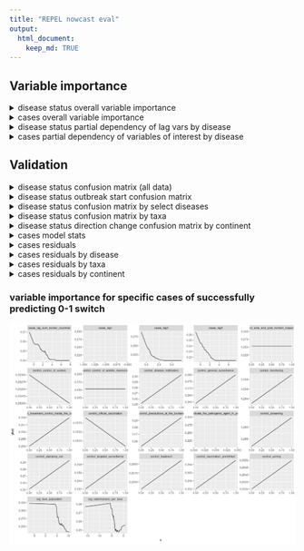 ```yaml
---
title: "REPEL nowcast eval"
output: 
  html_document:
    keep_md: TRUE
---
```




## Variable importance
<details>
<summary>disease status overall variable importance</summary>

```
## [15:57:04] WARNING: /root/xgboost/src/learner.cc:1026: 
##   If you are loading a serialized model (like pickle in Python, RDS in R) generated by
##   older XGBoost, please export the model by calling `Booster.save_model` from that version
##   first, then load it back in current version. See:
## 
##     https://xgboost.readthedocs.io/en/latest/tutorials/saving_model.html
## 
##   for more details about differences between saving model and serializing.
## 
## [15:57:04] WARNING: /root/xgboost/src/learner.cc:735: Found JSON model saved before XGBoost 1.6, please save the model using current version again. The support for old JSON model will be discontinued in XGBoost 2.3.
```

![](nowcast_model_eval_files/figure-html/ds-var-importance-1.png)<!-- -->
</details>

<details>
<summary>cases overall variable importance</summary>

```
## [15:57:04] WARNING: /root/xgboost/src/learner.cc:1026: 
##   If you are loading a serialized model (like pickle in Python, RDS in R) generated by
##   older XGBoost, please export the model by calling `Booster.save_model` from that version
##   first, then load it back in current version. See:
## 
##     https://xgboost.readthedocs.io/en/latest/tutorials/saving_model.html
## 
##   for more details about differences between saving model and serializing.
## 
## [15:57:04] WARNING: /root/xgboost/src/learner.cc:735: Found JSON model saved before XGBoost 1.6, please save the model using current version again. The support for old JSON model will be discontinued in XGBoost 2.3.
```

![](nowcast_model_eval_files/figure-html/cs-var-importance-1.png)<!-- -->
</details>

<details>
<summary>disease status partial dependency of lag vars by disease</summary>
![](nowcast_model_eval_files/figure-html/ds-lag-pd-by-disease-1.png)<!-- -->
</details>

<details>
<summary>cases partial dependency of variables of interest by disease</summary>
![](nowcast_model_eval_files/figure-html/cs-lag-pd-by-disease-1.png)<!-- -->
</details>


## Validation








<details>
<summary>disease status confusion matrix (all data)</summary>
<table class="table" style="margin-left: auto; margin-right: auto;">
 <thead>
  <tr>
   <th style="text-align:left;"> .metric </th>
   <th style="text-align:left;"> desc </th>
   <th style="text-align:left;"> model </th>
   <th style="text-align:right;"> .estimate </th>
  </tr>
 </thead>
<tbody>
  <tr>
   <td style="text-align:left;"> accuracy </td>
   <td style="text-align:left;"> proportion of the data that are predicted correctly </td>
   <td style="text-align:left;"> baseline </td>
   <td style="text-align:right;"> 0.96 </td>
  </tr>
  <tr>
   <td style="text-align:left;"> accuracy </td>
   <td style="text-align:left;"> proportion of the data that are predicted correctly </td>
   <td style="text-align:left;"> xgboost </td>
   <td style="text-align:right;"> 0.97 </td>
  </tr>
  <tr>
   <td style="text-align:left;"> kap </td>
   <td style="text-align:left;"> similar measure to accuracy(), but is normalized by the accuracy that would be expected by chance alone and is very useful when one or more classes have large frequency distributions. </td>
   <td style="text-align:left;"> baseline </td>
   <td style="text-align:right;"> 0.84 </td>
  </tr>
  <tr>
   <td style="text-align:left;"> kap </td>
   <td style="text-align:left;"> similar measure to accuracy(), but is normalized by the accuracy that would be expected by chance alone and is very useful when one or more classes have large frequency distributions. </td>
   <td style="text-align:left;"> xgboost </td>
   <td style="text-align:right;"> 0.86 </td>
  </tr>
</tbody>
</table>
</details>

<details>
<summary>disease status outbreak start confusion matrix</summary>
<table class="table" style="margin-left: auto; margin-right: auto;">
 <thead>
  <tr>
   <th style="text-align:left;"> .metric </th>
   <th style="text-align:left;"> desc </th>
   <th style="text-align:left;"> model </th>
   <th style="text-align:right;"> .estimate </th>
  </tr>
 </thead>
<tbody>
  <tr>
   <td style="text-align:left;"> accuracy </td>
   <td style="text-align:left;"> proportion of the data that are predicted correctly </td>
   <td style="text-align:left;"> baseline </td>
   <td style="text-align:right;"> 0.00 </td>
  </tr>
  <tr>
   <td style="text-align:left;"> accuracy </td>
   <td style="text-align:left;"> proportion of the data that are predicted correctly </td>
   <td style="text-align:left;"> xgboost </td>
   <td style="text-align:right;"> 0.36 </td>
  </tr>
</tbody>
</table>
</details>

<details>
<summary>disease status confusion matrix by select diseases</summary>

```
## [1] "foot_and_mouth_disease"
## [1] "vesicular_stomatitis"
## [1] "swine_vesicular_disease"
## [1] "peste_des_petits_ruminants"
## [1] "ovine_bluetongue_disease"
## [1] "lumpy_skin_disease"
## [1] "rift_valley_fever"
## [1] "african_horse_sickness"
## [1] "african_swine_fever"
## [1] "classical_swine_fever"
## [1] "highly_pathogenic_avian_influenza"
## [1] "newcastle_disease"
## [1] "pleuropneumonia"
## [1] "ovine_pox_disease"
```

<table class="table" style="margin-left: auto; margin-right: auto;">
 <thead>
  <tr>
   <th style="text-align:left;"> Disease </th>
   <th style="text-align:left;"> Baseline Accuracy </th>
   <th style="text-align:left;"> REPEL (Overall/New Outbreaks) </th>
  </tr>
 </thead>
<tbody>
  <tr>
   <td style="text-align:left;"> foot and mouth disease </td>
   <td style="text-align:left;"> 76% </td>
   <td style="text-align:left;"> 98% / 92% </td>
  </tr>
  <tr>
   <td style="text-align:left;"> vesicular stomatitis </td>
   <td style="text-align:left;"> 85% </td>
   <td style="text-align:left;"> 93% / 65% </td>
  </tr>
  <tr>
   <td style="text-align:left;"> pleuropneumonia </td>
   <td style="text-align:left;"> 99% </td>
   <td style="text-align:left;"> 99% / 54% </td>
  </tr>
  <tr>
   <td style="text-align:left;"> ovine bluetongue disease </td>
   <td style="text-align:left;"> 61% </td>
   <td style="text-align:left;"> 81% / 51% </td>
  </tr>
  <tr>
   <td style="text-align:left;"> african swine fever </td>
   <td style="text-align:left;"> 98% </td>
   <td style="text-align:left;"> 97% / 27% </td>
  </tr>
  <tr>
   <td style="text-align:left;"> african horse sickness </td>
   <td style="text-align:left;"> 99% </td>
   <td style="text-align:left;"> 99% / 24% </td>
  </tr>
  <tr>
   <td style="text-align:left;"> classical swine fever </td>
   <td style="text-align:left;"> 97% </td>
   <td style="text-align:left;"> 97% / 22% </td>
  </tr>
  <tr>
   <td style="text-align:left;"> peste des petits ruminants </td>
   <td style="text-align:left;"> 97% </td>
   <td style="text-align:left;"> 97% / 20% </td>
  </tr>
  <tr>
   <td style="text-align:left;"> newcastle disease </td>
   <td style="text-align:left;"> 90% </td>
   <td style="text-align:left;"> 90% / 17% </td>
  </tr>
  <tr>
   <td style="text-align:left;"> ovine pox disease </td>
   <td style="text-align:left;"> 98% </td>
   <td style="text-align:left;"> 97% / 14% </td>
  </tr>
  <tr>
   <td style="text-align:left;"> lumpy skin disease </td>
   <td style="text-align:left;"> 96% </td>
   <td style="text-align:left;"> 95% / 12% </td>
  </tr>
  <tr>
   <td style="text-align:left;"> rift valley fever </td>
   <td style="text-align:left;"> 57% </td>
   <td style="text-align:left;"> 61% / 8% </td>
  </tr>
  <tr>
   <td style="text-align:left;"> highly pathogenic avian influenza </td>
   <td style="text-align:left;"> 94% </td>
   <td style="text-align:left;"> 93% / 7% </td>
  </tr>
  <tr>
   <td style="text-align:left;"> swine vesicular disease </td>
   <td style="text-align:left;"> 100% </td>
   <td style="text-align:left;"> 100% / 0% </td>
  </tr>
</tbody>
</table>
</details>

<details>
<summary>disease status confusion matrix by taxa</summary>
<table class="table" style="margin-left: auto; margin-right: auto;">
 <thead>
  <tr>
   <th style="text-align:left;"> Taxa </th>
   <th style="text-align:left;"> Baseline Accuracy </th>
   <th style="text-align:left;"> REPEL (Overall/New Outbreaks) </th>
  </tr>
 </thead>
<tbody>
  <tr>
   <td style="text-align:left;"> buffaloes </td>
   <td style="text-align:left;"> 67% </td>
   <td style="text-align:left;"> 94% / 82% </td>
  </tr>
  <tr>
   <td style="text-align:left;"> camelidae </td>
   <td style="text-align:left;"> 47% </td>
   <td style="text-align:left;"> 72% / 48% </td>
  </tr>
  <tr>
   <td style="text-align:left;"> swine </td>
   <td style="text-align:left;"> 97% </td>
   <td style="text-align:left;"> 98% / 46% </td>
  </tr>
  <tr>
   <td style="text-align:left;"> sheep/goats </td>
   <td style="text-align:left;"> 97% </td>
   <td style="text-align:left;"> 97% / 43% </td>
  </tr>
  <tr>
   <td style="text-align:left;"> cattle </td>
   <td style="text-align:left;"> 96% </td>
   <td style="text-align:left;"> 96% / 40% </td>
  </tr>
  <tr>
   <td style="text-align:left;"> hares/rabbits </td>
   <td style="text-align:left;"> 59% </td>
   <td style="text-align:left;"> 73% / 36% </td>
  </tr>
  <tr>
   <td style="text-align:left;"> equidae </td>
   <td style="text-align:left;"> 98% </td>
   <td style="text-align:left;"> 98% / 35% </td>
  </tr>
  <tr>
   <td style="text-align:left;"> birds </td>
   <td style="text-align:left;"> 95% </td>
   <td style="text-align:left;"> 95% / 10% </td>
  </tr>
</tbody>
</table>
</details>

<details>
<summary>disease status direction change confusion matrix by continent</summary>
<table class="table" style="margin-left: auto; margin-right: auto;">
 <thead>
  <tr>
   <th style="text-align:left;"> Continent </th>
   <th style="text-align:left;"> Baseline Accuracy </th>
   <th style="text-align:left;"> REPEL (Overall/New Outbreaks) </th>
  </tr>
 </thead>
<tbody>
  <tr>
   <td style="text-align:left;"> Americas </td>
   <td style="text-align:left;"> 97% </td>
   <td style="text-align:left;"> 97% / 46% </td>
  </tr>
  <tr>
   <td style="text-align:left;"> Asia </td>
   <td style="text-align:left;"> 96% </td>
   <td style="text-align:left;"> 97% / 40% </td>
  </tr>
  <tr>
   <td style="text-align:left;"> Africa </td>
   <td style="text-align:left;"> 96% </td>
   <td style="text-align:left;"> 96% / 32% </td>
  </tr>
  <tr>
   <td style="text-align:left;"> Europe </td>
   <td style="text-align:left;"> 96% </td>
   <td style="text-align:left;"> 96% / 30% </td>
  </tr>
  <tr>
   <td style="text-align:left;"> Oceania </td>
   <td style="text-align:left;"> 99% </td>
   <td style="text-align:left;"> 99% / 20% </td>
  </tr>
</tbody>
</table>
</details>

<details>
<summary>cases model stats</summary>

```
## # A tibble: 6 × 4
##   model    .metric .estimator  .estimate
##   <chr>    <chr>   <chr>           <dbl>
## 1 baseline rmse    standard   301789.   
## 2 xgboost  rmse    standard   966307.   
## 3 baseline rsq     standard        0.932
## 4 xgboost  rsq     standard        0.554
## 5 baseline mae     standard     9145.   
## 6 xgboost  mae     standard    31525.
```
</details>

<details>
<summary>cases residuals</summary>
![](nowcast_model_eval_files/figure-html/cd-resid-1.png)<!-- -->
</details>

<details>
<summary>cases residuals by disease</summary>
![](nowcast_model_eval_files/figure-html/cd-resid-disease-1.png)<!-- -->
</details>

<details>
<summary>cases residuals by taxa</summary>
![](nowcast_model_eval_files/figure-html/cd-resid-taxa-1.png)<!-- -->
</details>

<details>
<summary>cases residuals by continent</summary>
![](nowcast_model_eval_files/figure-html/cd-resid-continent-1.png)<!-- -->
</details>


### variable importance for specific cases of successfully predicting 0-1 switch
![](nowcast_model_eval_files/figure-html/unnamed-chunk-1-1.png)<!-- -->




